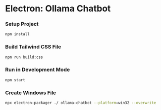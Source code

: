 # Electron: Ollama Chatbot

### Setup Project
```bash
npm install
```

### Build Tailwind CSS File
```bash
npm run build:css
```

### Run in Development Mode
```bash
npm start
```

### Create Windows File
```bash
npx electron-packager ./ ollama-chatbot --platform=win32 --overwrite
```
